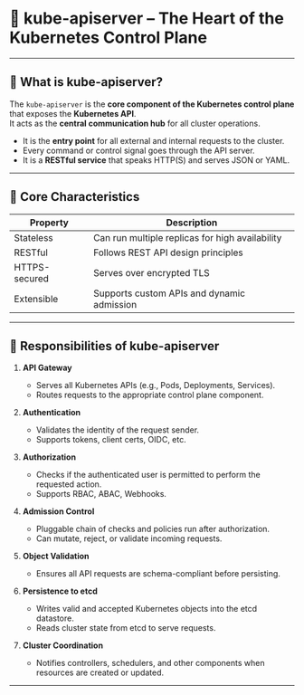 # 📡 kube-apiserver – The Heart of the Kubernetes Control Plane

---

## 🔹 What is kube-apiserver?

The `kube-apiserver` is the **core component of the Kubernetes control plane** that exposes the **Kubernetes API**.   
It acts as the **central communication hub** for all cluster operations.  

- It is the **entry point** for all external and internal requests to the cluster.
- Every command or control signal goes through the API server.
- It is a **RESTful service** that speaks HTTP(S) and serves JSON or YAML.

---

## 🔹 Core Characteristics

| Property             | Description |
|----------------------|-------------|
| Stateless            | Can run multiple replicas for high availability |
| RESTful              | Follows REST API design principles |
| HTTPS-secured        | Serves over encrypted TLS |
| Extensible           | Supports custom APIs and dynamic admission |

---

## 🔹 Responsibilities of kube-apiserver

1. **API Gateway**  
   - Serves all Kubernetes APIs (e.g., Pods, Deployments, Services).
   - Routes requests to the appropriate control plane component.

2. **Authentication**  
   - Validates the identity of the request sender.
   - Supports tokens, client certs, OIDC, etc.

3. **Authorization**  
   - Checks if the authenticated user is permitted to perform the requested action.
   - Supports RBAC, ABAC, Webhooks.

4. **Admission Control**  
   - Pluggable chain of checks and policies run after authorization.
   - Can mutate, reject, or validate incoming requests.

5. **Object Validation**  
   - Ensures all API requests are schema-compliant before persisting.

6. **Persistence to etcd**  
   - Writes valid and accepted Kubernetes objects into the etcd datastore.
   - Reads cluster state from etcd to serve requests.

7. **Cluster Coordination**  
   - Notifies controllers, schedulers, and other components when resources are created or updated.

---
